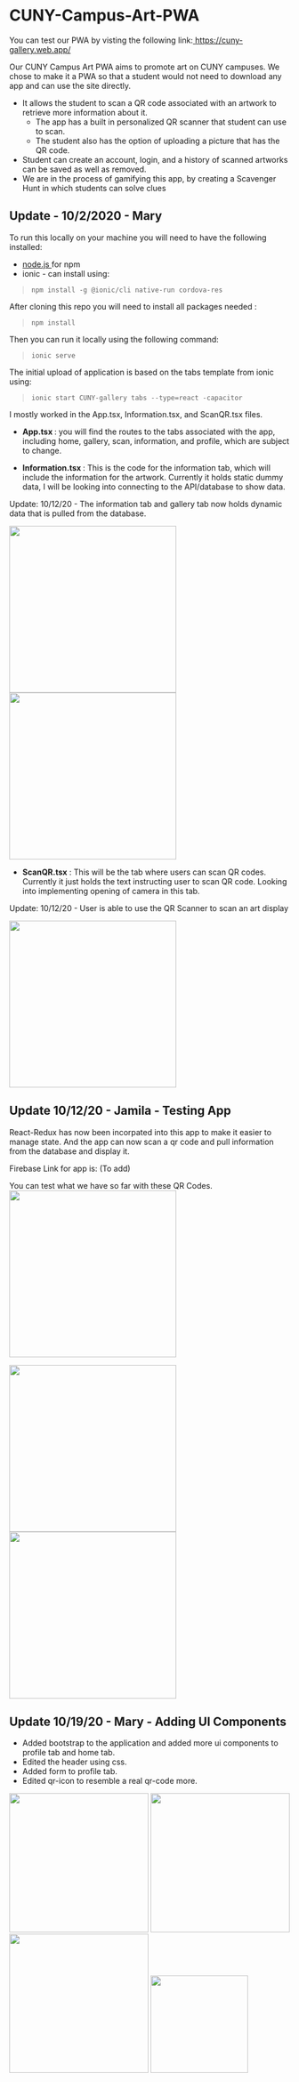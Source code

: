 # CUNY-Campus-Art-PWA

You can test our PWA by visting the following link:<a href="https://cuny-gallery.web.app/"> https://cuny-gallery.web.app/ </a>

Our CUNY Campus Art PWA aims to promote art on CUNY campuses. We chose to make it a PWA so that a student would not need to download any app and can use the site directly.
- It allows the student to scan a QR code associated with an artwork to retrieve more information about it.
  - The app has a built in personalized QR scanner that student can use to scan.
  - The student also has the option of uploading a picture that has the QR code.
- Student can create an account, login, and a history of scanned artworks can be saved as well as removed.
- We are in the process of gamifying this app, by creating a Scavenger Hunt in which students can solve clues

## Update - 10/2/2020 - Mary

To run this locally on your machine you will need to have the following installed:
* <a href="https://nodejs.org/en/"> node.js </a> for npm
* ionic - can install using:

> `npm install -g @ionic/cli native-run cordova-res`

After cloning this repo you will need to install all packages needed :

>`npm install`

Then you can run it locally using the following command:
> `ionic serve`

The initial upload of application is based on the tabs template from ionic using:

> `ionic start CUNY-gallery tabs --type=react -capacitor`

I mostly worked in the App.tsx, Information.tsx, and ScanQR.tsx files.
* <strong>App.tsx </strong> : you will find the routes to the tabs associated with the app, including home, gallery, scan, information, and profile, which are subject to change.

* <strong> Information.tsx </strong> : This is the code for the information tab, which will include the information for the artwork. Currently it holds static dummy data, I will be looking into connecting to the API/database to show data.

Update: 10/12/20 - The information tab and gallery tab now holds dynamic data that is pulled from the database.

<img src="InfoA.png" width="300"/>
<img src="InfoB.png" width="300"/>

* <strong>ScanQR.tsx</strong> : This will be the tab where users can scan QR codes. Currently it just holds the text instructing user to scan QR code. Looking into implementing opening of camera in this tab.

Update: 10/12/20 - User is able to use the QR Scanner to scan an art display

<img src="ScanQR.png" width="300"/>


## Update 10/12/20 - Jamila - Testing App

React-Redux has now been incorpated into this app to make it easier to manage state. And the app can now scan a qr code and pull information from the database and display it.

Firebase Link for app is:
(To add)

You can test what we have so far with these QR Codes.
<img src="Girl with a Pearl Earring qr-code-by-id.png" width="300"/>

<img src="Mona Lisa qr-code-by-id.png" width="300"/>

<img src="The Birth of Venus qr-code-by-id.png" width="300"/>

## Update 10/19/20 - Mary - Adding UI Components

* Added bootstrap to the application and added more ui components to profile tab and home tab.
* Edited the header using css.
* Added form to profile tab.
* Edited qr-icon to resemble a real qr-code more.


<img src="homescreen-snap.png" width="250"/>
<img src="profileA.png" width="250"/>
<img src="profileB.png" width="250"/>
<img src="./src/assets/images/QR-Icon.png" width="175"/>
